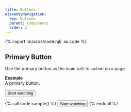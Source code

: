 ```yaml
---
title: Buttons
eleventyNavigation:
  key: Buttons
  parent: Components
  order: 2
---
```


{% import 'macros/code.njk' as code %}

## Primary Button

Use the primary button as the main call-to-action on a page.

**Example**  
A primary button.

<div class="doc-example lwj-surface-brand">
  <button type="button" class="lwj-button-primary">Start watching</button>
</div>

{% call code.sample() %}
<button type="button" class="lwj-button-primary">Start watching</button>
{% endcall %}